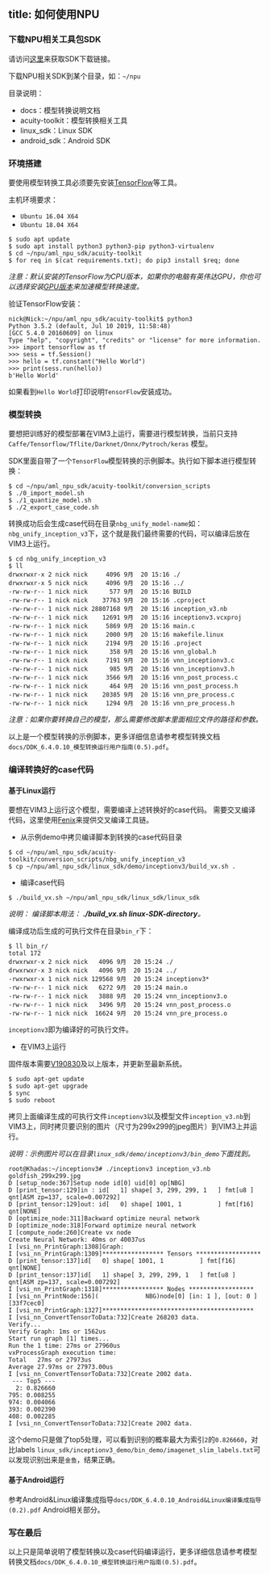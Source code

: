 title: 如何使用NPU
---

### 下载NPU相关工具包SDK

请访问[这里](https://www.khadas.com/npu-toolkit-vim3)来获取SDK下载链接。

下载NPU相关SDK到某个目录，如：`~/npu`


目录说明：

* docs：模型转换说明文档
* acuity-toolkit：模型转换相关工具
* linux_sdk：Linux SDK
* android_sdk：Android SDK

### 环境搭建

要使用模型转换工具必须要先安装[TensorFlow](https://www.tensorflow.org/)等工具。

主机环境要求：

* `Ubuntu 16.04 X64`
* `Ubuntu 18.04 X64`

```
$ sudo apt update
$ sudo apt install python3 python3-pip python3-virtualenv
$ cd ~/npu/aml_npu_sdk/acuity-toolkit
$ for req in $(cat requirements.txt); do pip3 install $req; done
```

*注意：默认安装的TensorFlow为CPU版本，如果你的电脑有英伟达GPU，你也可以选择安装[GPU版本](https://www.tensorflow.org/install/gpu)来加速模型转换速度。*

验证TensorFlow安装：
```
nick@Nick:~/npu/aml_npu_sdk/acuity-toolkit$ python3
Python 3.5.2 (default, Jul 10 2019, 11:58:48) 
[GCC 5.4.0 20160609] on linux
Type "help", "copyright", "credits" or "license" for more information.
>>> import tensorflow as tf
>>> sess = tf.Session()
>>> hello = tf.constant("Hello World")
>>> print(sess.run(hello))
b'Hello World'
```

如果看到`Hello World`打印说明`TensorFlow`安装成功。

### 模型转换

要想把训练好的模型部署在VIM3上运行，需要进行模型转换，当前只支持 `Caffe/Tensorflow/Tflite/Darknet/Onnx/Pytroch/keras` 模型。

SDK里面自带了一个`TensorFlow`模型转换的示例脚本。执行如下脚本进行模型转换：

```
$ cd ~/npu/aml_npu_sdk/acuity-toolkit/conversion_scripts
$ ./0_import_model.sh
$ ./1_quantize_model.sh
$ ./2_export_case_code.sh
```
转换成功后会生成case代码在目录`nbg_unify_model-name`如：`nbg_unify_inception_v3`下，这个就是我们最终需要的代码，可以编译后放在VIM3上运行。

```
$ cd nbg_unify_inception_v3
$ ll
drwxrwxr-x 2 nick nick     4096 9月  20 15:16 ./
drwxrwxr-x 5 nick nick     4096 9月  20 15:16 ../
-rw-rw-r-- 1 nick nick      577 9月  20 15:16 BUILD
-rw-rw-r-- 1 nick nick    37763 9月  20 15:16 .cproject
-rw-rw-r-- 1 nick nick 28807168 9月  20 15:16 inception_v3.nb
-rw-rw-r-- 1 nick nick    12691 9月  20 15:16 inceptionv3.vcxproj
-rw-rw-r-- 1 nick nick     5869 9月  20 15:16 main.c
-rw-rw-r-- 1 nick nick     2000 9月  20 15:16 makefile.linux
-rw-rw-r-- 1 nick nick     2194 9月  20 15:16 .project
-rw-rw-r-- 1 nick nick      358 9月  20 15:16 vnn_global.h
-rw-rw-r-- 1 nick nick     7191 9月  20 15:16 vnn_inceptionv3.c
-rw-rw-r-- 1 nick nick      985 9月  20 15:16 vnn_inceptionv3.h
-rw-rw-r-- 1 nick nick     3566 9月  20 15:16 vnn_post_process.c
-rw-rw-r-- 1 nick nick      464 9月  20 15:16 vnn_post_process.h
-rw-rw-r-- 1 nick nick    20385 9月  20 15:16 vnn_pre_process.c
-rw-rw-r-- 1 nick nick     1294 9月  20 15:16 vnn_pre_process.h
```

*注意：如果你要转换自己的模型，那么需要修改脚本里面相应文件的路径和参数。*

以上是一个模型转换的示例脚本，更多详细信息请参考模型转换文档`docs/DDK_6.4.0.10_模型转换运行用户指南(0.5).pdf`。

### 编译转换好的case代码

#### 基于Linux运行

要想在VIM3上运行这个模型，需要编译上述转换好的case代码。
需要交叉编译代码，这里使用[Fenix](/zh-cn/vim3/FenixScript.html)来提供交叉编译工具链。

* 从示例demo中拷贝编译脚本到转换的case代码目录

```
$ cd ~/npu/aml_npu_sdk/acuity-toolkit/conversion_scripts/nbg_unify_inception_v3
$ cp ~/npu/aml_npu_sdk/linux_sdk/demo/inceptionv3/build_vx.sh .
```

* 编译case代码

```
$ ./build_vx.sh ~/npu/aml_npu_sdk/linux_sdk/linux_sdk
```

*说明： 编译脚本用法： **./build_vx.sh linux-SDK-directory**。*

编译成功后生成的可执行文件在目录`bin_r`下：

```
$ ll bin_r/
total 172
drwxrwxr-x 2 nick nick   4096 9月  20 15:24 ./
drwxrwxr-x 3 nick nick   4096 9月  20 15:24 ../
-rwxrwxr-x 1 nick nick 129568 9月  20 15:24 inceptionv3*
-rw-rw-r-- 1 nick nick   6272 9月  20 15:24 main.o
-rw-rw-r-- 1 nick nick   3888 9月  20 15:24 vnn_inceptionv3.o
-rw-rw-r-- 1 nick nick   3496 9月  20 15:24 vnn_post_process.o
-rw-rw-r-- 1 nick nick  16624 9月  20 15:24 vnn_pre_process.o
```

`inceptionv3`即为编译好的可执行文件。

* 在VIM3上运行

固件版本需要[V190830](https://dl.khadas.com/Firmware/VIM3/Ubuntu/EMMC/)及以上版本，并更新至最新系统。

```
$ sudo apt-get update
$ sudo apt-get upgrade
$ sync
$ sudo reboot
```

拷贝上面编译生成的可执行文件`inceptionv3`以及模型文件`inception_v3.nb`到VIM3上，同时拷贝要识别的图片（尺寸为299x299的jpeg图片）到VIM3上并运行。

*说明：示例图片可以在目录`linux_sdk/demo/inceptionv3/bin_demo`下面找到。*

```
root@Khadas:~/inceptionv3# ./inceptionv3 inception_v3.nb goldfish_299x299.jpg 
D [setup_node:367]Setup node id[0] uid[0] op[NBG]
D [print_tensor:129]in : id[   1] shape[ 3, 299, 299, 1   ] fmt[u8 ] qnt[ASM zp=137, scale=0.007292]
D [print_tensor:129]out: id[   0] shape[ 1001, 1          ] fmt[f16] qnt[NONE]
D [optimize_node:311]Backward optimize neural network
D [optimize_node:318]Forward optimize neural network
I [compute_node:260]Create vx node
Create Neural Network: 40ms or 40037us
I [vsi_nn_PrintGraph:1308]Graph:
I [vsi_nn_PrintGraph:1309]***************** Tensors ******************
D [print_tensor:137]id[   0] shape[ 1001, 1          ] fmt[f16] qnt[NONE]
D [print_tensor:137]id[   1] shape[ 3, 299, 299, 1   ] fmt[u8 ] qnt[ASM zp=137, scale=0.007292]
I [vsi_nn_PrintGraph:1318]***************** Nodes ******************
I [vsi_nn_PrintNode:156](             NBG)node[0] [in: 1 ], [out: 0 ] [33f7cec0]
I [vsi_nn_PrintGraph:1327]******************************************
I [vsi_nn_ConvertTensorToData:732]Create 268203 data.
Verify...
Verify Graph: 1ms or 1562us
Start run graph [1] times...
Run the 1 time: 27ms or 27960us
vxProcessGraph execution time:
Total   27ms or 27973us
Average 27.97ms or 27973.00us
I [vsi_nn_ConvertTensorToData:732]Create 2002 data.
 --- Top5 ---
  2: 0.826660
795: 0.008255
974: 0.004066
393: 0.002390
408: 0.002285
I [vsi_nn_ConvertTensorToData:732]Create 2002 data.
```

这个demo只是做了top5处理，可以看到识别的概率最大为索引`2`的`0.826660`，对比labels `linux_sdk/inceptionv3_demo/bin_demo/imagenet_slim_labels.txt`可以发现识别出来是`金鱼`，结果正确。

#### 基于Android运行
参考Android&Linux编译集成指导`docs/DDK_6.4.0.10_Android&Linux编译集成指导(0.2).pdf` Android相关部分。

### 写在最后

以上只是简单说明了模型转换以及case代码编译运行，更多详细信息请参考模型转换文档`docs/DDK_6.4.0.10_模型转换运行用户指南(0.5).pdf`。
